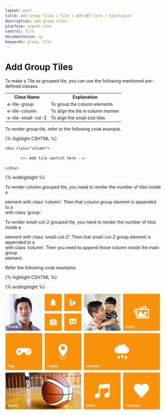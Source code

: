 ```yaml
---
layout: post
title: Add Group Tiles | Tile | ASP.NET Core | Syncfusion
description: add group tiles
platform: aspnet-core
control: Tile
documentation: ug
keywords: group, tile
---
```


# Add Group Tiles

To make a Tile as grouped tile, you can use the following mentioned pre-defined classes.

<table>
<tr>
<th>
Class Name</th><th>
Explanation</th></tr>
<tr>
<td>
e-tile-group</td><td>
To group the column elements</td></tr>
<tr>
<td>
e-tile-column</td><td>
To align the tile in column manner</td></tr>
<tr>
<td>
e-tile-small-col-2</td><td>
To align the small size tiles</td></tr>
</table>
To render group tile, refer to the following code example.

{% highlight CSHTML %}

<div class="group">

    <div class="column">

           <!— Add tile control here -->

    </div>

</div>


{% endhighlight %}


To render column grouped tile, you need to render the number of tiles inside a <div> element with class ‘column’. Then that column group element is appended to a <div> with class ‘group’.     

To render small-col-2 grouped tile, you need to render the number of tiles inside a <div> element with class ‘small-col-2’. Then that small-col-2 group element is appended to a <div> with class ‘column’. Then you need to append those column inside the main group <div> element.                                                     

 Refer the following code examples.

{% highlight CSHTML %}

<div class="e-tile-group">
    <div class="e-tile-column">
        <ej-tile id="tile1" image-position="@TileImagePosition.Fill" tile-size="@TileSize.Medium" image-url="../images/tile/windows/people_1.png" text="People"></ej-tile>
        <div class="e-tile-small-col-2">
            <ej-tile id="tile2" image-position="@TileImagePosition.Center" tile-size="@TileSize.Small" image-url="../images/tile/windows/alerts.png"></ej-tile>
            <ej-tile id="tile3" image-position="@TileImagePosition.Center" tile-size="@TileSize.Small" image-url="../images/tile/windows/bing.png"></ej-tile>
            <ej-tile id="tile4" tile-size="@TileSize.Small" image-url="../images/tile/windows/camera.png"></ej-tile>
            <ej-tile id="tile5" image-position="@TileImagePosition.Center" tile-size="@TileSize.Small" image-url="../images/tile/windows/messages.png"></ej-tile>
        </div>
        <ej-tile id="tile6" image-position="@TileImagePosition.Center" tile-size="@TileSize.Medium" image-url="../images/tile/windows/games.png" text="Play"></ej-tile>
        <ej-tile id="tile7" tile-size="@TileSize.Medium" image-url="../images/tile/windows/map.png" text="People"></ej-tile>
        <ej-tile id="tile8" image-position="@TileImagePosition.Fill" tile-size="@TileSize.Wide" image-url="../images/tile/windows/sports.png" text="Sports"></ej-tile>
    </div>
    <div class="e-tile-column">
        <ej-tile id="tile9" image-position="@TileImagePosition.Fill" tile-size="@TileSize.Medium" image-url="../images/tile/windows/people_2.png" text="People"></ej-tile>
        <ej-tile id="tile10" image-position="@TileImagePosition.Center" tile-size="@TileSize.Medium" image-url="../images/tile/windows/pictures.png" text="Photo"></ej-tile>
        <ej-tile id="tile11" image-position="@TileImagePosition.Center" tile-size="@TileSize.Wide" image-url="../images/tile/windows/weather.png" text="Weather"></ej-tile>
        <ej-tile id="tile12" image-position="@TileImagePosition.Center" tile-size="@TileSize.Medium" image-url="../images/tile/windows/music.png" text="Music"></ej-tile>
        <ej-tile id="tile13" image-position="@TileImagePosition.Center" tile-size="@TileSize.Medium" image-url="../images/tile/windows/favs.png" text="Favorites"></ej-tile>
    </div>
</div>


{% endhighlight %}



![](Add-Group-Tiles_images/Add-Group-Tiles_img1.png)



